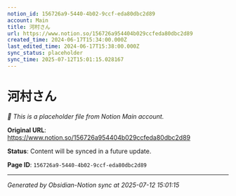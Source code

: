 ```yaml
---
notion_id: 156726a9-5440-4b02-9ccf-eda80dbc2d89
account: Main
title: 河村さん
url: https://www.notion.so/156726a954404b029ccfeda80dbc2d89
created_time: 2024-06-17T15:34:00.000Z
last_edited_time: 2024-06-17T15:38:00.000Z
sync_status: placeholder
sync_time: 2025-07-12T15:01:15.028167
---
```


# 河村さん

*🔄 This is a placeholder file from Notion Main account.*

**Original URL**: https://www.notion.so/156726a954404b029ccfeda80dbc2d89

**Status**: Content will be synced in a future update.

**Page ID**: `156726a9-5440-4b02-9ccf-eda80dbc2d89`

---

*Generated by Obsidian-Notion sync at 2025-07-12 15:01:15*
